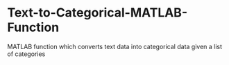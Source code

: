 # Text-to-Categorical-MATLAB-Function
MATLAB function which converts text data into categorical data given a list of categories
